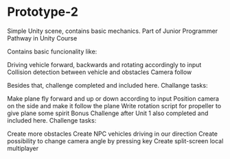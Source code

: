 # Prototype-2
Simple Unity scene, contains basic mechanics. Part of Junior Programmer Pathway in Unity Course

Contains basic funcionality like:

Driving vehicle forward, backwards and rotating accordingly to input
Collision detection between vehicle and obstacles
Camera follow

Besides that, challenge completed and included here. Challange tasks:

Make plane fly forward and up or down according to input
Position camera on the side and make it follow the plane
Write rotation script for propeller to give plane some spirit
Bonus Challenge after Unit 1 also completed and included here. Challenge tasks:

Create more obstacles
Create NPC vehicles driving in our direction
Create possibility to change camera angle by pressing key
Create split-screen local multiplayer
